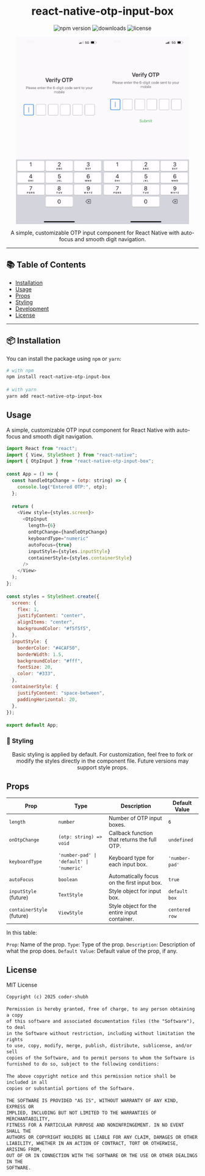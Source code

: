 <!-- Title -->
<h1 align="center">react-native-otp-input-box</h1>

<!-- Badges -->
<p align="center">
  <img src="https://img.shields.io/npm/v/react-native-otp-input-box" alt="npm version">
  <img src="https://img.shields.io/npm/dm/react-native-otp-input-box" alt="downloads">
  <img src="https://github.com/coder-shubh/react-native-otp-input-box/blob/b8c112dba21f6581fc3070aa72168e81ca6b13d7/LICENSE" alt="license">
</p>
<div style="display: flex; flex-direction: row; justify-content: center; align-items: center;">
  <!-- First GIF -->
  <img src="https://raw.githubusercontent.com/coder-shubh/react-native-otp-input-box/main/src/assets/vid.gif" alt="Demo 1" width="45%">
    <img src="https://raw.githubusercontent.com/coder-shubh/react-native-otp-input-box/main/src/assets/vido.gif" alt="Demo 1" width="45%">
</div>
<!-- Description -->
<p align="center">
  A simple, customizable OTP input component for React Native with auto-focus and smooth digit navigation.
</p>

<!-- Demo (optional image/gif) -->
<!-- <p align="center">
  <img src="https://raw.githubusercontent.com/yourusername/react-native-otp-input-box/main/assets/demo.gif" alt="OTP Input Demo" width="80%" />
</p> -->

---

## 📚 Table of Contents

- [Installation](#installation)
- [Usage](#usage)
- [Props](#props)
- [Styling](#styling)
- [Development](#development)
- [License](#license)

---

## 📦 Installation

You can install the package using `npm` or `yarn`:

```bash
# with npm
npm install react-native-otp-input-box

# with yarn
yarn add react-native-otp-input-box
```

## Usage

A simple, customizable OTP input component for React Native with auto-focus and smooth digit navigation.

```js
import React from "react";
import { View, StyleSheet } from "react-native";
import { OtpInput } from "react-native-otp-input-box";

const App = () => {
  const handleOtpChange = (otp: string) => {
    console.log("Entered OTP:", otp);
  };

  return (
    <View style={styles.screen}>
      <OtpInput
        length={6}
        onOtpChange={handleOtpChange}
        keyboardType="numeric"
        autoFocus={true}
        inputStyle={styles.inputStyle}
        containerStyle={styles.containerStyle}
      />
    </View>
  );
};

const styles = StyleSheet.create({
  screen: {
    flex: 1,
    justifyContent: "center",
    alignItems: "center",
    backgroundColor: "#f5f5f5",
  },
  inputStyle: {
    borderColor: "#4CAF50",
    borderWidth: 1.5,
    backgroundColor: "#fff",
    fontSize: 20,
    color: "#333",
  },
  containerStyle: {
    justifyContent: "space-between",
    paddingHorizontal: 20,
  },
});

export default App;
```

### 🎨 Styling

<p align="center">
    Basic styling is applied by default. For customization, feel free to fork or modify the styles directly in the component file.
    Future versions may support style props.
</p>
<!-- Props -->
<h2>Props</h2>

| Prop                      | Type                                     | Description                                  | Default Value  |
| ------------------------- | ---------------------------------------- | -------------------------------------------- | -------------- |
| `length`                  | `number`                                 | Number of OTP input boxes.                   | `6`            |
| `onOtpChange`             | `(otp: string) => void`                  | Callback function that returns the full OTP. | `undefined`    |
| `keyboardType`            | `'number-pad' \| 'default' \| 'numeric'` | Keyboard type for each input box.            | `'number-pad'` |
| `autoFocus`               | `boolean`                                | Automatically focus on the first input box.  | `true`         |
| `inputStyle` (future)     | `TextStyle`                              | Style object for input box.                  | `default box`  |
| `containerStyle` (future) | `ViewStyle`                              | Style object for the entire input container. | `centered row` |

In this table:

`Prop`: Name of the prop.
`Type`: Type of the prop.
`Description`: Description of what the prop does.
`Default Value`: Default value of the prop, if any.

<!-- License -->
<h2>License</h2>
    MIT License

    Copyright (c) 2025 coder-shubh

    Permission is hereby granted, free of charge, to any person obtaining a copy
    of this software and associated documentation files (the "Software"), to deal
    in the Software without restriction, including without limitation the rights
    to use, copy, modify, merge, publish, distribute, sublicense, and/or sell
    copies of the Software, and to permit persons to whom the Software is
    furnished to do so, subject to the following conditions:

    The above copyright notice and this permission notice shall be included in all
    copies or substantial portions of the Software.

    THE SOFTWARE IS PROVIDED "AS IS", WITHOUT WARRANTY OF ANY KIND, EXPRESS OR
    IMPLIED, INCLUDING BUT NOT LIMITED TO THE WARRANTIES OF MERCHANTABILITY,
    FITNESS FOR A PARTICULAR PURPOSE AND NONINFRINGEMENT. IN NO EVENT SHALL THE
    AUTHORS OR COPYRIGHT HOLDERS BE LIABLE FOR ANY CLAIM, DAMAGES OR OTHER
    LIABILITY, WHETHER IN AN ACTION OF CONTRACT, TORT OR OTHERWISE, ARISING FROM,
    OUT OF OR IN CONNECTION WITH THE SOFTWARE OR THE USE OR OTHER DEALINGS IN THE
    SOFTWARE.
